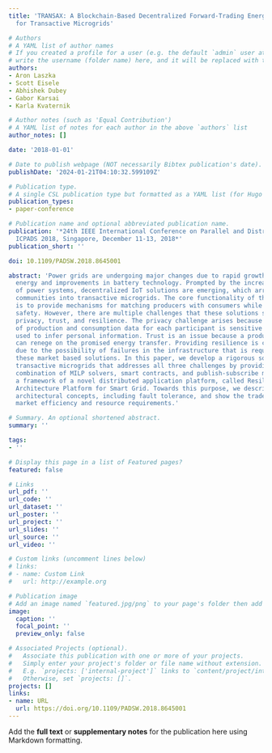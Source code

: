 ```yaml
---
title: 'TRANSAX: A Blockchain-Based Decentralized Forward-Trading Energy Exchanged
  for Transactive Microgrids'

# Authors
# A YAML list of author names
# If you created a profile for a user (e.g. the default `admin` user at `content/authors/admin/`), 
# write the username (folder name) here, and it will be replaced with their full name and linked to their profile.
authors:
- Aron Laszka
- Scott Eisele
- Abhishek Dubey
- Gabor Karsai
- Karla Kvaternik

# Author notes (such as 'Equal Contribution')
# A YAML list of notes for each author in the above `authors` list
author_notes: []

date: '2018-01-01'

# Date to publish webpage (NOT necessarily Bibtex publication's date).
publishDate: '2024-01-21T04:10:32.599109Z'

# Publication type.
# A single CSL publication type but formatted as a YAML list (for Hugo requirements).
publication_types:
- paper-conference

# Publication name and optional abbreviated publication name.
publication: '*24th IEEE International Conference on Parallel and Distributed Systems,
  ICPADS 2018, Singapore, December 11-13, 2018*'
publication_short: ''

doi: 10.1109/PADSW.2018.8645001

abstract: 'Power grids are undergoing major changes due to rapid growth in renewable
  energy and improvements in battery technology. Prompted by the increasing complexity
  of power systems, decentralized IoT solutions are emerging, which arrange local
  communities into transactive microgrids. The core functionality of these solutions
  is to provide mechanisms for matching producers with consumers while ensuring system
  safety. However, there are multiple challenges that these solutions still face:
  privacy, trust, and resilience. The privacy challenge arises because the time series
  of production and consumption data for each participant is sensitive and may be
  used to infer personal information. Trust is an issue because a producer or consumer
  can renege on the promised energy transfer. Providing resilience is challenging
  due to the possibility of failures in the infrastructure that is required to support
  these market based solutions. In this paper, we develop a rigorous solution for
  transactive microgrids that addresses all three challenges by providing an innovative
  combination of MILP solvers, smart contracts, and publish-subscribe middleware within
  a framework of a novel distributed application platform, called Resilient Information
  Architecture Platform for Smart Grid. Towards this purpose, we describe the key
  architectural concepts, including fault tolerance, and show the trade-off between
  market efficiency and resource requirements.'

# Summary. An optional shortened abstract.
summary: ''

tags:
- ''

# Display this page in a list of Featured pages?
featured: false

# Links
url_pdf: ''
url_code: ''
url_dataset: ''
url_poster: ''
url_project: ''
url_slides: ''
url_source: ''
url_video: ''

# Custom links (uncomment lines below)
# links:
# - name: Custom Link
#   url: http://example.org

# Publication image
# Add an image named `featured.jpg/png` to your page's folder then add a caption below.
image:
  caption: ''
  focal_point: ''
  preview_only: false

# Associated Projects (optional).
#   Associate this publication with one or more of your projects.
#   Simply enter your project's folder or file name without extension.
#   E.g. `projects: ['internal-project']` links to `content/project/internal-project/index.md`.
#   Otherwise, set `projects: []`.
projects: []
links:
- name: URL
  url: https://doi.org/10.1109/PADSW.2018.8645001
---
```


Add the **full text** or **supplementary notes** for the publication here using Markdown formatting.
